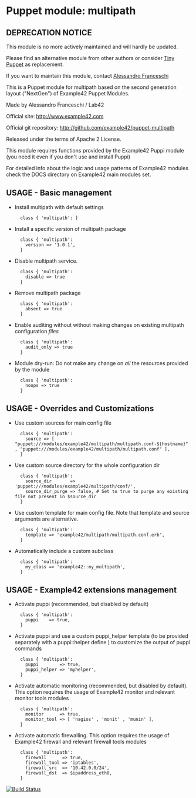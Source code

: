 # Puppet module: multipath

## DEPRECATION NOTICE
This module is no more actively maintained and will hardly be updated.

Please find an alternative module from other authors or consider [Tiny Puppet](https://github.com/example42/puppet-tp) as replacement.

If you want to maintain this module, contact [Alessandro Franceschi](https://github.com/alvagante)


This is a Puppet module for multipath based on the second generation layout ("NextGen") of Example42 Puppet Modules.

Made by Alessandro Franceschi / Lab42

Official site: http://www.example42.com

Official git repository: http://github.com/example42/puppet-multipath

Released under the terms of Apache 2 License.

This module requires functions provided by the Example42 Puppi module (you need it even if you don't use and install Puppi)

For detailed info about the logic and usage patterns of Example42 modules check the DOCS directory on Example42 main modules set.


## USAGE - Basic management

* Install multipath with default settings

        class { 'multipath': }

* Install a specific version of multipath package

        class { 'multipath':
          version => '1.0.1',
        }

* Disable multipath service.

        class { 'multipath':
          disable => true
        }

* Remove multipath package

        class { 'multipath':
          absent => true
        }

* Enable auditing without without making changes on existing multipath configuration *files*

        class { 'multipath':
          audit_only => true
        }

* Module dry-run: Do not make any change on *all* the resources provided by the module

        class { 'multipath':
          noops => true
        }


## USAGE - Overrides and Customizations
* Use custom sources for main config file 

        class { 'multipath':
          source => [ "puppet:///modules/example42/multipath/multipath.conf-${hostname}" , "puppet:///modules/example42/multipath/multipath.conf" ], 
        }


* Use custom source directory for the whole configuration dir

        class { 'multipath':
          source_dir       => 'puppet:///modules/example42/multipath/conf/',
          source_dir_purge => false, # Set to true to purge any existing file not present in $source_dir
        }

* Use custom template for main config file. Note that template and source arguments are alternative. 

        class { 'multipath':
          template => 'example42/multipath/multipath.conf.erb',
        }

* Automatically include a custom subclass

        class { 'multipath':
          my_class => 'example42::my_multipath',
        }


## USAGE - Example42 extensions management 
* Activate puppi (recommended, but disabled by default)

        class { 'multipath':
          puppi    => true,
        }

* Activate puppi and use a custom puppi_helper template (to be provided separately with a puppi::helper define ) to customize the output of puppi commands 

        class { 'multipath':
          puppi        => true,
          puppi_helper => 'myhelper', 
        }

* Activate automatic monitoring (recommended, but disabled by default). This option requires the usage of Example42 monitor and relevant monitor tools modules

        class { 'multipath':
          monitor      => true,
          monitor_tool => [ 'nagios' , 'monit' , 'munin' ],
        }

* Activate automatic firewalling. This option requires the usage of Example42 firewall and relevant firewall tools modules

        class { 'multipath':       
          firewall      => true,
          firewall_tool => 'iptables',
          firewall_src  => '10.42.0.0/24',
          firewall_dst  => $ipaddress_eth0,
        }



[![Build Status](https://travis-ci.org/example42/puppet-multipath.png?branch=master)](https://travis-ci.org/example42/puppet-multipath)
